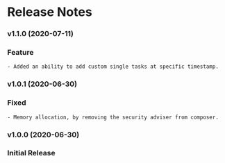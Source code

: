 #   Release Notes

### v1.1.0 (2020-07-11)

### Feature
    - Added an ability to add custom single tasks at specific timestamp. 
    
### v1.0.1 (2020-06-30)

### Fixed
    - Memory allocation, by removing the security adviser from composer.

### v1.0.0 (2020-06-30)

### Initial Release
    
